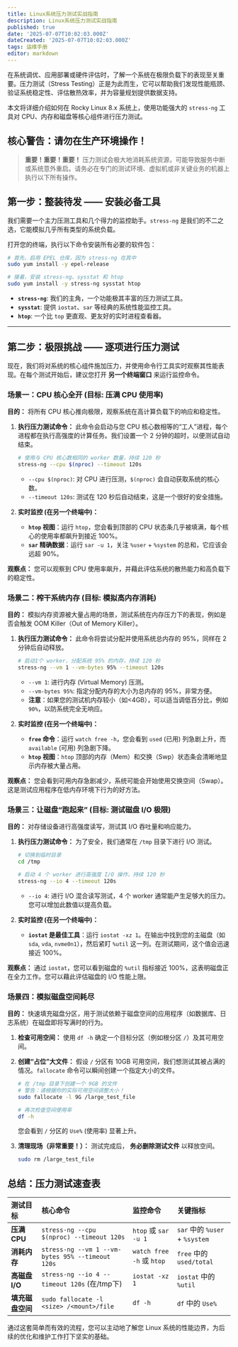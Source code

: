 ```yaml
---
title: Linux系统压力测试实战指南
description: Linux系统压力测试实战指南
published: true
date: '2025-07-07T10:02:03.000Z'
dateCreated: '2025-07-07T10:02:03.000Z'
tags: 运维手册
editor: markdown
---
```


在系统调优、应用部署或硬件评估时，了解一个系统在极限负载下的表现至关重要。压力测试（Stress Testing）正是为此而生，它可以帮助我们发现性能瓶颈、验证系统稳定性、评估散热效率，并为容量规划提供数据支持。

本文将详细介绍如何在 Rocky Linux 8.x 系统上，使用功能强大的 `stress-ng` 工具对 CPU、内存和磁盘等核心组件进行压力测试。

<!-- more -->

## **核心警告：请勿在生产环境操作！**

> **重要！重要！重要！**
> 压力测试会极大地消耗系统资源，可能导致服务中断或系统意外重启。请务必在专门的测试环境、虚拟机或非关键业务的机器上执行以下所有操作。

## **第一步：整装待发 —— 安装必备工具**

我们需要一个主力压测工具和几个得力的监控助手。`stress-ng` 是我们的不二之选，它能模拟几乎所有类型的系统负载。

打开您的终端，执行以下命令安装所有必要的软件包：

```bash
# 首先，启用 EPEL 仓库，因为 stress-ng 在其中
sudo yum install -y epel-release

# 接着，安装 stress-ng、sysstat 和 htop
sudo yum install -y stress-ng sysstat htop
```

*   **`stress-ng`**: 我们的主角，一个功能极其丰富的压力测试工具。
*   **`sysstat`**: 提供 `iostat`、`sar` 等经典的系统性能监控工具。
*   **`htop`**: 一个比 `top` 更直观、更友好的实时进程查看器。

---

## **第二步：极限挑战 —— 逐项进行压力测试**

现在，我们将对系统的核心组件施加压力，并使用命令行工具实时观察其性能表现。在每个测试开始后，建议您打开 **另一个终端窗口** 来运行监控命令。

### **场景一：CPU 核心全开 (目标: 压满 CPU 使用率)**

**目的：** 将所有 CPU 核心推向极限，观察系统在高计算负载下的响应和稳定性。

1.  **执行压力测试命令：**
    此命令会启动与您 CPU 核心数相等的“工人”进程，每个进程都在执行高强度的计算任务。我们设置一个 2 分钟的超时，以便测试自动结束。

    ```bash
    # 使用与 CPU 核心数相同的 worker 数量，持续 120 秒
    stress-ng --cpu $(nproc) --timeout 120s
    ```
    *   `--cpu $(nproc)`: 对 CPU 进行压测，`$(nproc)` 会自动获取系统的核心数。
    *   `--timeout 120s`: 测试在 120 秒后自动结束，这是一个很好的安全措施。

2.  **实时监控 (在另一个终端中)：**
    *   **`htop` 视图**：运行 `htop`，您会看到顶部的 CPU 状态条几乎被填满，每个核心的使用率都飙升到接近 100%。
    *   **`sar` 精确数据**：运行 `sar -u 1`，关注 `%user` + `%system` 的总和，它应该会远超 90%。

**观察点：** 您可以观察到 CPU 使用率飙升，并藉此评估系统的散热能力和高负载下的稳定性。

### **场景二：榨干系统内存 (目标: 模拟高内存消耗)**

**目的：** 模拟内存资源被大量占用的场景，测试系统在内存压力下的表现，例如是否会触发 OOM Killer（Out of Memory Killer）。

1.  **执行压力测试命令：**
    此命令将尝试分配并使用系统总内存的 95%，同样在 2 分钟后自动释放。

    ```bash
    # 启动1个 worker，分配系统 95% 的内存，持续 120 秒
    stress-ng --vm 1 --vm-bytes 95% --timeout 120s
    ```
    *   `--vm 1`: 进行内存 (Virtual Memory) 压测。
    *   `--vm-bytes 95%`: 指定分配内存的大小为总内存的 95%，非常方便。
    *   **注意**：如果您的测试机内存较小（如<4GB），可以适当调低百分比，例如 `90%`，以防系统完全无响应。

2.  **实时监控 (在另一个终端中)：**
    *   **`free` 命令**：运行 `watch free -h`，您会看到 `used` (已用) 列急剧上升，而 `available` (可用) 列急剧下降。
    *   **`htop` 视图**：`htop` 顶部的内存（Mem）和交换（Swp）状态条会清晰地显示内存被大量占用。

**观察点：** 您会看到可用内存急剧减少，系统可能会开始使用交换空间（Swap）。这是测试应用程序在低内存环境下行为的好方法。

### **场景三：让磁盘“跑起来” (目标: 测试磁盘 I/O 极限)**

**目的：** 对存储设备进行高强度读写，测试其 I/O 吞吐量和响应能力。

1.  **执行压力测试命令：**
    为了安全，我们通常在 `/tmp` 目录下进行 I/O 测试。

    ```bash
    # 切换到临时目录
    cd /tmp

    # 启动 4 个 worker 进行高强度 I/O 操作，持续 120 秒
    stress-ng --io 4 --timeout 120s
    ```
    *   `--io 4`: 进行 I/O 混合读写测试，4 个 worker 通常能产生足够大的压力。您可以增加此数值以提高负载。

2.  **实时监控 (在另一个终端中)：**
    *   **`iostat` 是最佳工具**：运行 `iostat -xz 1`。在输出中找到您的主磁盘（如 `sda`, `vda`, `nvme0n1`），然后紧盯 `%util` 这一列。在测试期间，这个值会迅速接近 100%。

**观察点：** 通过 `iostat`，您可以看到磁盘的 `%util` 指标接近 100%，这表明磁盘正在全力工作。您可以藉此评估磁盘的 I/O 性能上限。

### **场景四：模拟磁盘空间耗尽**

**目的：** 快速填充磁盘分区，用于测试依赖于磁盘空间的应用程序（如数据库、日志系统）在磁盘即将写满时的行为。

1.  **检查可用空间：**
    使用 `df -h` 确定一个目标分区（例如根分区 `/`）及其可用空间。

2.  **创建“占位”大文件：**
    假设 `/` 分区有 10GB 可用空间，我们想测试其被占满的情况。`fallocate` 命令可以瞬间创建一个指定大小的文件。

    ```bash
    # 在 /tmp 目录下创建一个 9GB 的文件
    # 警告：请根据你的实际可用空间调整大小！
    sudo fallocate -l 9G /large_test_file

    # 再次检查空间使用率
    df -h
    ```
    您会看到 `/` 分区的 `Use%` (使用率) 显著上升。

3.  **清理现场（非常重要！）：**
    测试完成后， **务必删除测试文件** 以释放空间。
    ```bash
    sudo rm /large_test_file
    ```

## **总结：压力测试速查表**

| 测试目标 | 核心命令 | 监控命令 | 关键指标 |
| :--- | :--- | :--- | :--- |
| **压满 CPU** | `stress-ng --cpu $(nproc) --timeout 120s` | `htop` 或 `sar -u 1` | `sar` 中的 `%user` + `%system` |
| **消耗内存** | `stress-ng --vm 1 --vm-bytes 95% --timeout 120s` | `watch free -h` 或 `htop` | `free` 中的 `used/total` |
| **高磁盘I/O** | `stress-ng --io 4 --timeout 120s` (在/tmp下) | `iostat -xz 1` | `iostat` 中的 `%util` |
| **填充磁盘空间** | `sudo fallocate -l <size> /<mount>/file` | `df -h` | `df` 中的 `Use%` |

通过这套简单而有效的流程，您可以主动地了解您 Linux 系统的性能边界，为后续的优化和维护工作打下坚实的基础。